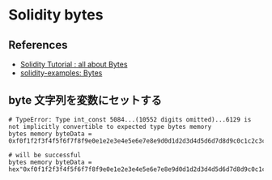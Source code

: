 # Solidity bytes

## References

- [Solidity Tutorial : all about Bytes](https://jeancvllr.medium.com/solidity-tutorial-all-about-bytes-9d88fdb22676)
- [solidity-examples: Bytes](https://github.com/ethereum/solidity-examples/blob/master/docs/bytes/Bytes.md)

## byte 文字列を変数にセットする

```sol
# TypeError: Type int_const 5084...(10552 digits omitted)...6129 is not implicitly convertible to expected type bytes memory
bytes memory byteData = 0xf0f1f2f3f4f5f6f7f8f9e0e1e2e3e4e5e6e7e8e9d0d1d2d3d4d5d6d7d8d9c0c1c2c3c4c5c6c7c8c9b0b1b2b3b4b5b6b7b8b9a0a1a2a3a4a5a6a7a8a999989796;

# will be successful
bytes memory byteData = hex"0xf0f1f2f3f4f5f6f7f8f9e0e1e2e3e4e5e6e7e8e9d0d1d2d3d4d5d6d7d8d9c0c1c2c3c4c5c6c7c8c9b0b1b2b3b4b5b6b7b8b9a0a1a2a3a4a5a6a7a8a999989796";
```
